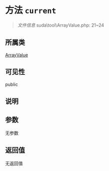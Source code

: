 # 方法 `current`

> *文件信息* suda\tool\ArrayValue.php: 21~24

## 所属类 

[ArrayValue](../ArrayValue.md)

## 可见性

public

## 说明



## 参数


无参数


## 返回值

无返回值
